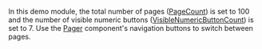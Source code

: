 In this demo module, the total number of pages ([PageCount](https://docs.devexpress.com/Blazor/DevExpress.Blazor.DxPager.PageCount)) is set to 100 and the number of visible numeric buttons ([VisibleNumericButtonCount](https://docs.devexpress.com/Blazor/DevExpress.Blazor.DxPager.VisibleNumericButtonCount)) is set to 7. Use the [Pager](https://docs.devexpress.com/Blazor/DevExpress.Blazor.DxPager) component's navigation buttons to switch between pages.
